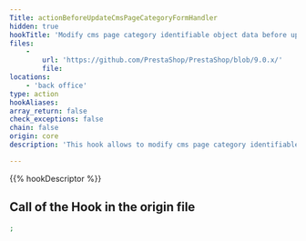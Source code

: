 ```yaml
---
Title: actionBeforeUpdateCmsPageCategoryFormHandler
hidden: true
hookTitle: 'Modify cms page category identifiable object data before updating it'
files:
    -
        url: 'https://github.com/PrestaShop/PrestaShop/blob/9.0.x/'
        file: 
locations:
    - 'back office'
type: action
hookAliases: 
array_return: false
check_exceptions: false
chain: false
origin: core
description: 'This hook allows to modify cms page category identifiable object forms data before it was updated'

---
```


{{% hookDescriptor %}}

## Call of the Hook in the origin file

```php
;
```

